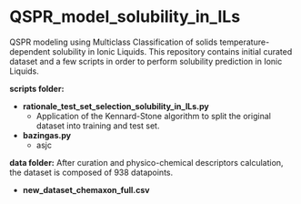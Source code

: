 # QSPR_model_solubility_in_ILs
QSPR modeling using Multiclass Classification of solids temperature-dependent solubility in Ionic Liquids. This repository contains initial curated dataset and a few scripts in order to perform solubility prediction in Ionic Liquids.


**scripts folder:**
- **rationale_test_set_selection_solubility_in_ILs.py**
  - Application of the Kennard-Stone algorithm to split the original dataset into training and test set.
- **bazingas.py**
  - asjc

**data folder:** 
After curation and physico-chemical descriptors calculation, the dataset is composed of 938 datapoints.
- **new_dataset_chemaxon_full.csv**

